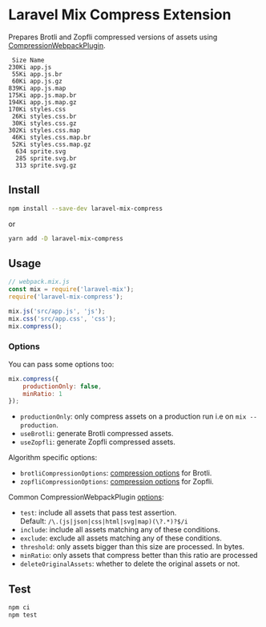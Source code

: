 # Laravel Mix Compress Extension

Prepares Brotli and Zopfli compressed versions of assets using [CompressionWebpackPlugin](https://github.com/webpack-contrib/compression-webpack-plugin).

```
 Size Name
230Ki app.js
 55Ki app.js.br
 60Ki app.js.gz
839Ki app.js.map
175Ki app.js.map.br
194Ki app.js.map.gz
170Ki styles.css
 26Ki styles.css.br
 30Ki styles.css.gz
302Ki styles.css.map
 46Ki styles.css.map.br
 52Ki styles.css.map.gz
  634 sprite.svg
  285 sprite.svg.br
  313 sprite.svg.gz
```


## Install

```sh
npm install --save-dev laravel-mix-compress
```

or

```sh
yarn add -D laravel-mix-compress
```

## Usage

```js
// webpack.mix.js
const mix = require('laravel-mix');
require('laravel-mix-compress');

mix.js('src/app.js', 'js');
mix.css('src/app.css', 'css');
mix.compress();
```

### Options

You can pass some options too:
```js
mix.compress({
    productionOnly: false,
    minRatio: 1
});
```

- `productionOnly`: only compress assets on a production run i.e 
  on `mix --production`.
- `useBrotli`: generate Brotli compressed assets.
- `useZopfli`: generate Zopfli compressed assets.

Algorithm specific options:
- `brotliCompressionOptions`: [compression options](https://nodejs.org/api/zlib.html#zlib_class_brotlioptions)
  for Brotli.
- `zopfliCompressionOptions`: [compression options](https://github.com/gfx/universal-zopfli-js#options) 
  for Zopfli.

Common CompressionWebpackPlugin [options](https://webpack.js.org/plugins/compression-webpack-plugin/):

- `test`: include all assets that pass test assertion.\
  Default: `/\.(js|json|css|html|svg|map)(\?.*)?$/i`
- `include`: include all assets matching any of these conditions.
- `exclude`: exclude all assets matching any of these conditions.
- `threshold`: only assets bigger than this size are processed. In bytes.
- `minRatio`: only assets that compress better than this ratio are processed
- `deleteOriginalAssets`: whether to delete the original assets or not.


## Test

```sh
npm ci
npm test
```
